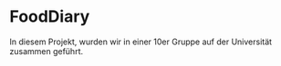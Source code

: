 # FoodDiary
In diesem Projekt, wurden wir in einer 10er Gruppe auf der Universität zusammen geführt.

